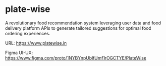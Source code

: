 # plate-wise
A revolutionary food recommendation system leveraging user data and food delivery platform APIs to generate tailored suggestions for optimal food ordering experiences.

URL: https://www.platewise.in

Figma UI-UX: https://www.figma.com/proto/1NYBYnpUblfUmf1rOGCTYE/PlateWise
